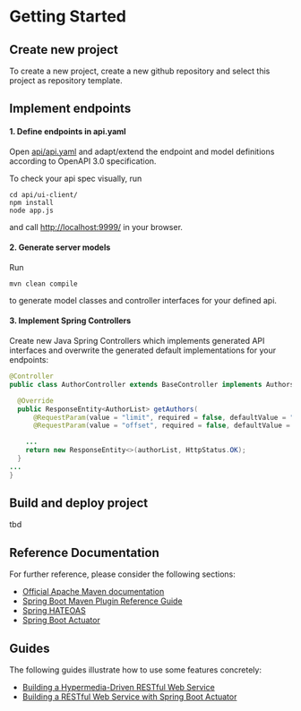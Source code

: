 # Getting Started

## Create new project 
To create a new project, create a new github repository and select this project as repository template.
  
## Implement endpoints
#### 1. Define endpoints in api.yaml
Open [api/api.yaml](api/api.yaml) and adapt/extend the endpoint and  model definitions according to OpenAPI 3.0 specification.

To check your api spec visually, run
 ```
cd api/ui-client/
npm install
node app.js
 ```
and call [http://localhost:9999/](http://localhost:9999/) in your browser.
#### 2. Generate server models
Run 
```
mvn clean compile 
```
to generate model classes and controller interfaces for your defined api.
#### 3. Implement Spring Controllers
Create new Java Spring Controllers which implements generated API interfaces and overwrite the generated default implementations for your endpoints:
```java
@Controller
public class AuthorController extends BaseController implements AuthorsApi {

  @Override
  public ResponseEntity<AuthorList> getAuthors(
      @RequestParam(value = "limit", required = false, defaultValue = "10") Integer limit,
      @RequestParam(value = "offset", required = false, defaultValue = "0") Integer offset) {

    ...
    return new ResponseEntity<>(authorList, HttpStatus.OK);
  }
...
}
```

## Build and deploy project
tbd


## Reference Documentation
For further reference, please consider the following sections:

* [Official Apache Maven documentation](https://maven.apache.org/guides/index.html)
* [Spring Boot Maven Plugin Reference Guide](https://docs.spring.io/spring-boot/docs/2.2.1.RELEASE/maven-plugin/)
* [Spring HATEOAS](https://docs.spring.io/spring-boot/docs/2.2.1.RELEASE/reference/htmlsingle/#boot-features-spring-hateoas)
* [Spring Boot Actuator](https://docs.spring.io/spring-boot/docs/2.2.1.RELEASE/reference/htmlsingle/#production-ready)

## Guides
The following guides illustrate how to use some features concretely:

* [Building a Hypermedia-Driven RESTful Web Service](https://spring.io/guides/gs/rest-hateoas/)
* [Building a RESTful Web Service with Spring Boot Actuator](https://spring.io/guides/gs/actuator-service/)

